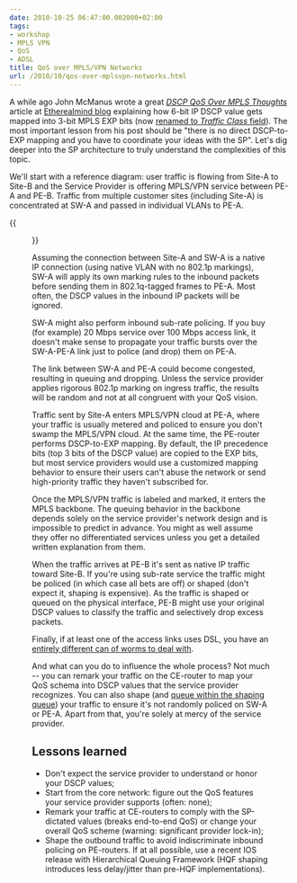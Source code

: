 ```yaml
---
date: 2010-10-25 06:47:00.002000+02:00
tags:
- workshop
- MPLS VPN
- QoS
- ADSL
title: QoS over MPLS/VPN Networks
url: /2010/10/qos-over-mplsvpn-networks.html
---
```

A while ago John McManus wrote a great [*DSCP QoS Over MPLS Thoughts*](http://etherealmind.com/dscp-qos-over-mpls-thoughts/) article at [Etherealmind blog](http://etherealmind.com/) explaining how 6-bit IP DSCP value gets mapped into 3-bit MPLS EXP bits (now [renamed to *Traffic Class* field](http://tools.ietf.org/html/rfc5462)). The most important lesson from his post should be "there is no direct DSCP-to-EXP mapping and you have to coordinate your ideas with the SP". Let's dig deeper into the SP architecture to truly understand the complexities of this topic.

We'll start with a reference diagram: user traffic is flowing from Site-A to Site-B and the Service Provider is offering MPLS/VPN service between PE-A and PE-B. Traffic from multiple customer sites (including Site-A) is concentrated at SW-A and passed in individual VLANs to PE-A.

{{<figure src="s1600-MPLSVPN_QoS.png" caption="QoS options in an MPLS/VPN network">}}
<!--more-->
Assuming the connection between Site-A and SW-A is a native IP connection (using native VLAN with no 802.1p markings), SW-A will apply its own marking rules to the inbound packets before sending them in 802.1q-tagged frames to PE-A. Most often, the DSCP values in the inbound IP packets will be ignored.

SW-A might also perform inbound sub-rate policing. If you buy (for example) 20 Mbps service over 100 Mbps access link, it doesn't make sense to propagate your traffic bursts over the SW-A-PE-A link just to police (and drop) them on PE-A.

The link between SW-A and PE-A could become congested, resulting in queuing and dropping. Unless the service provider applies rigorous 802.1p marking on ingress traffic, the results will be random and not at all congruent with your QoS vision.

Traffic sent by Site-A enters MPLS/VPN cloud at PE-A, where your traffic is usually metered and policed to ensure you don't swamp the MPLS/VPN cloud. At the same time, the PE-router performs DSCP-to-EXP mapping. By default, the IP precedence bits (top 3 bits of the DSCP value) are copied to the EXP bits, but most service providers would use a customized mapping behavior to ensure their users can't abuse the network or send high-priority traffic they haven't subscribed for.

Once the MPLS/VPN traffic is labeled and marked, it enters the MPLS backbone. The queuing behavior in the backbone depends solely on the service provider's network design and is impossible to predict in advance. You might as well assume they offer no differentiated services unless you get a detailed written explanation from them.

When the traffic arrives at PE-B it's sent as native IP traffic toward Site-B. If you're using sub-rate service the traffic might be policed (in which case all bets are off) or shaped (don't expect it, shaping is expensive). As the traffic is shaped or queued on the physical interface, PE-B might use your original DSCP values to classify the traffic and selectively drop excess packets.

Finally, if at least one of the access links uses DSL, you have an [entirely different can of worms to deal with](https://blog.ipspace.net/2009/06/adsl-qos-basics.html).

And what can you do to influence the whole process? Not much -- you can remark your traffic on the CE-router to map your QoS schema into DSCP values that the service provider recognizes. You can also shape (and [queue within the shaping queue](https://www.ipspace.net/kb/tag/QoS/Traffic_Shaping.html)) your traffic to ensure it's not randomly policed on SW-A or PE-A. Apart from that, you're solely at mercy of the service provider.

## Lessons learned

-   Don't expect the service provider to understand or honor your DSCP values;
-   Start from the core network: figure out the QoS features your service provider supports (often: none);
-   Remark your traffic at CE-routers to comply with the SP-dictated values (breaks end-to-end QoS) or change your overall QoS scheme (warning: significant provider lock-in);
-   Shape the outbound traffic to avoid indiscriminate inbound policing on PE-routers. If at all possible, use a recent IOS release with Hierarchical Queuing Framework (HQF shaping introduces less delay/jitter than pre-HQF implementations).
